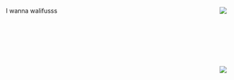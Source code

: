 
I wanna walifusss
<img align = "right" src="https://github-readme-stats.vercel.app/api?username=autoshgame">
<br/>
<br/>
<br/>
<br/>
<br/>
<br/>
<br/>
<br/>
<img align = "right" src="https://github-readme-stats.vercel.app/api/top-langs/?username=autoshgame">




